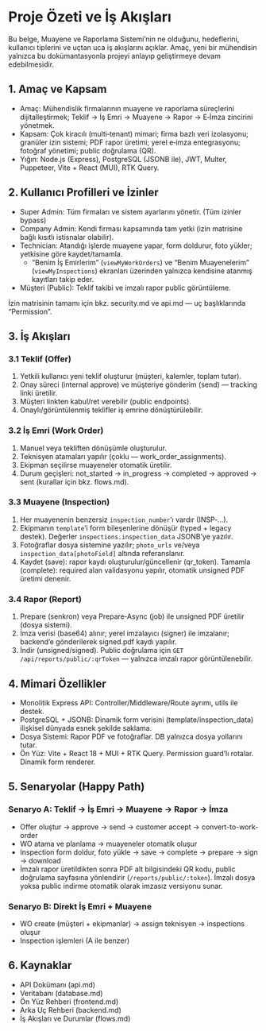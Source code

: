 # Proje Özeti ve İş Akışları

Bu belge, Muayene ve Raporlama Sistemi’nin ne olduğunu, hedeflerini, kullanıcı tiplerini ve uçtan uca iş akışlarını açıklar. Amaç, yeni bir mühendisin yalnızca bu dokümantasyonla projeyi anlayıp geliştirmeye devam edebilmesidir.

## 1. Amaç ve Kapsam
- Amaç: Mühendislik firmalarının muayene ve raporlama süreçlerini dijitalleştirmek; Teklif → İş Emri → Muayene → Rapor → E‑İmza zincirini yönetmek.
- Kapsam: Çok kiracılı (multi‑tenant) mimari; firma bazlı veri izolasyonu; granüler izin sistemi; PDF rapor üretimi; yerel e‑imza entegrasyonu; fotoğraf yönetimi; public doğrulama (QR).
- Yığın: Node.js (Express), PostgreSQL (JSONB ile), JWT, Multer, Puppeteer, Vite + React (MUI), RTK Query.

## 2. Kullanıcı Profilleri ve İzinler
- Super Admin: Tüm firmaları ve sistem ayarlarını yönetir. (Tüm izinler bypass)
- Company Admin: Kendi firması kapsamında tam yetki (izin matrisine bağlı kısıtlı istisnalar olabilir).
- Technician: Atandığı işlerde muayene yapar, form doldurur, foto yükler; yetkisine göre kaydet/tamamla.
  - “Benim İş Emirlerim” (`viewMyWorkOrders`) ve “Benim Muayenelerim” (`viewMyInspections`) ekranları üzerinden yalnızca kendisine atanmış kayıtları takip eder.
- Müşteri (Public): Teklif takibi ve imzalı rapor public görüntüleme.

İzin matrisinin tamamı için bkz. security.md ve api.md — uç başlıklarında “Permission”.

## 3. İş Akışları

### 3.1 Teklif (Offer)
1) Yetkili kullanıcı yeni teklif oluşturur (müşteri, kalemler, toplam tutar).
2) Onay süreci (internal approve) ve müşteriye gönderim (send) — tracking linki üretilir.
3) Müşteri linkten kabul/ret verebilir (public endpoints).
4) Onaylı/görüntülenmiş teklifler iş emrine dönüştürülebilir.

### 3.2 İş Emri (Work Order)
1) Manuel veya tekliften dönüşümle oluşturulur.
2) Teknisyen atamaları yapılır (çoklu — work_order_assignments).
3) Ekipman seçilirse muayeneler otomatik üretilir.
4) Durum geçişleri: not_started → in_progress → completed → approved → sent (kurallar için bkz. flows.md).

### 3.3 Muayene (Inspection)
1) Her muayenenin benzersiz `inspection_number`’ı vardır (INSP‑…).
2) Ekipmanın `template`’i form bileşenlerine dönüşür (typed + legacy destek). Değerler `inspections.inspection_data` JSONB’ye yazılır.
3) Fotoğraflar dosya sistemine yazılır; `photo_urls` ve/veya `inspection_data[photoField]` altında referanslanır.
4) Kaydet (save): rapor kaydı oluşturulur/güncellenir (qr_token). Tamamla (complete): required alan validasyonu yapılır, otomatik unsigned PDF üretimi denenir.

### 3.4 Rapor (Report)
1) Prepare (senkron) veya Prepare‑Async (job) ile unsigned PDF üretilir (dosya sistemi).
2) İmza verisi (base64) alınır; yerel imzalayıcı (signer) ile imzalanır; backend’e gönderilerek signed.pdf kaydı yapılır.
3) İndir (unsigned/signed). Public doğrulama için `GET /api/reports/public/:qrToken` — yalnızca imzalı rapor görüntülenebilir.

## 4. Mimari Özellikler
- Monolitik Express API: Controller/Middleware/Route ayrımı, utils ile destek.
- PostgreSQL + JSONB: Dinamik form verisini (template/inspection_data) ilişkisel dünyada esnek şekilde saklama.
- Dosya Sistemi: Rapor PDF ve fotoğraflar. DB yalnızca dosya yollarını tutar.
- Ön Yüz: Vite + React 18 + MUI + RTK Query. Permission guard’lı rotalar. Dinamik form renderer.

## 5. Senaryolar (Happy Path)

### Senaryo A: Teklif → İş Emri → Muayene → Rapor → İmza
- Offer oluştur → approve → send → customer accept → convert-to-work-order
- WO atama ve planlama → muayeneler otomatik oluşur
- Inspection form doldur, foto yükle → save → complete → prepare → sign → download
- İmzalı rapor üretildikten sonra PDF alt bilgisindeki QR kodu, public doğrulama sayfasına yönlendirir (`/reports/public/:token`). İmzalı dosya yoksa public indirme otomatik olarak imzasız versiyonu sunar.

### Senaryo B: Direkt İş Emri + Muayene
- WO create (müşteri + ekipmanlar) → assign teknisyen → inspections oluşur
- Inspection işlemleri (A ile benzer)

## 6. Kaynaklar
- API Dokümanı (api.md)
- Veritabanı (database.md)
- Ön Yüz Rehberi (frontend.md)
- Arka Uç Rehberi (backend.md)
- İş Akışları ve Durumlar (flows.md)
